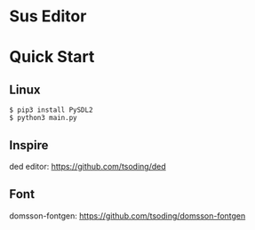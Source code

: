 # Sus Editor

# Quick Start

## Linux

```console
$ pip3 install PySDL2
$ python3 main.py
```

## Inspire

ded editor: https://github.com/tsoding/ded

## Font

domsson-fontgen: https://github.com/tsoding/domsson-fontgen
